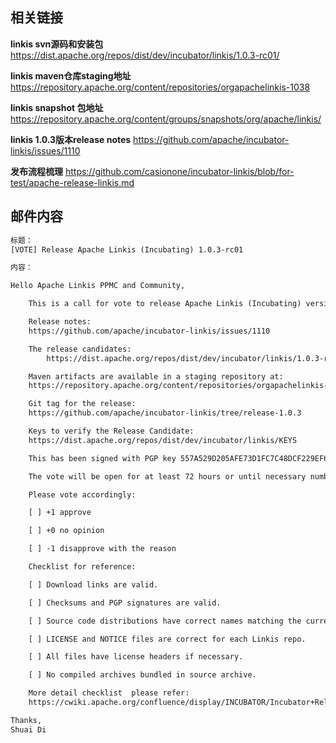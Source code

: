 ## 相关链接

**linkis svn源码和安装包**
https://dist.apache.org/repos/dist/dev/incubator/linkis/1.0.3-rc01/

**linkis maven仓库staging地址**
https://repository.apache.org/content/repositories/orgapachelinkis-1038

**linkis snapshot 包地址** 
https://repository.apache.org/content/groups/snapshots/org/apache/linkis/

**linkis 1.0.3版本release notes** 
https://github.com/apache/incubator-linkis/issues/1110

**发布流程梳理** https://github.com/casionone/incubator-linkis/blob/for-test/apache-release-linkis.md

## 邮件内容

```html
标题：
[VOTE] Release Apache Linkis (Incubating) 1.0.3-rc01

内容：

Hello Apache Linkis PPMC and Community,

    This is a call for vote to release Apache Linkis (Incubating) version 1.0.3

    Release notes:
	https://github.com/apache/incubator-linkis/issues/1110

    The release candidates:
    	https://dist.apache.org/repos/dist/dev/incubator/linkis/1.0.3-rc01

    Maven artifacts are available in a staging repository at:
	https://repository.apache.org/content/repositories/orgapachelinkis-1038

    Git tag for the release:
	https://github.com/apache/incubator-linkis/tree/release-1.0.3

    Keys to verify the Release Candidate:
	https://dist.apache.org/repos/dist/dev/incubator/linkis/KEYS

    This has been signed with PGP key 557A529D205AFE73D1FC7C48DCF229EF6FD6D28C, corresponding to peacewong@apache.org.

    The vote will be open for at least 72 hours or until necessary number of votes are reached.

    Please vote accordingly:

	[ ] +1 approve

	[ ] +0 no opinion

	[ ] -1 disapprove with the reason

    Checklist for reference:

	[ ] Download links are valid.

	[ ] Checksums and PGP signatures are valid.

	[ ] Source code distributions have correct names matching the current release.

	[ ] LICENSE and NOTICE files are correct for each Linkis repo.

	[ ] All files have license headers if necessary.

	[ ] No compiled archives bundled in source archive.

    More detail checklist  please refer:
	https://cwiki.apache.org/confluence/display/INCUBATOR/Incubator+Release+Checklist

Thanks,
Shuai Di
```

